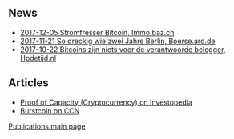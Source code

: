 News
----

-   [2017-12-05 Stromfresser Bitcoin, Immo.baz.ch](https://bazonline.ch/wirtschaft/stromfresser-bitcoin/story/27178604)
-   [2017-11-21 So dreckig wie zwei Jahre Berlin, Boerse.ard.de](https://boerse.ard.de/boersenwissen/boersenwissen-fuer-fortgeschrittene/umweltsuender-bitcoin102.html)
-   [2017-10-22 Bitcoins zijn niets voor de verantwoorde belegger, Hpdetijd.nl](https://www.hpdetijd.nl/2017-10-22/bitcoins-verantwoorde-belegger/)

Articles
--------

-   [Proof of Capacity (Cryptocurrency) on Investopedia](https://www.investopedia.com/terms/p/proof-capacity-cryptocurrency.asp)
-   [Burstcoin on CCN](https://www.ccn.com/tag/burstcoin/)

[Publications main page](publications-burst.md)
